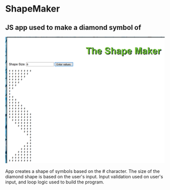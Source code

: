 # ShapeMaker

## JS app used to make a diamond symbol of #

![screenshot](image/diamond.PNG)

<p>App creates a shape of symbols based on the # character.  The size of the diamond shape is based on the user's input.  Input validation used on user's input, and loop logic used to build the program.
</p>